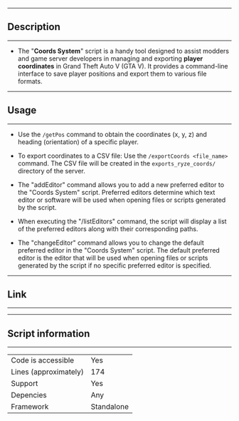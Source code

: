 
----
**Description**
--
___

- The "**Coords System**" script is a handy tool designed to assist modders and game server developers in managing and exporting **player coordinates** in Grand Theft Auto V (GTA V). It provides a command-line interface to save player positions and export them to various file formats.

----
**Usage**
--
___

- Use the `/getPos` command to obtain the coordinates (x, y, z) and heading (orientation) of a specific player.

-  To export coordinates to a CSV file: Use the `/exportCoords <file_name>` command. The CSV file will be created in the `exports_ryze_coords/` directory of the server.

- The "addEditor" command allows you to add a new preferred editor to the "Coords System" script. Preferred editors determine which text editor or software will be used when opening files or scripts generated by the script.

- When executing the "/listEditors" command, the script will display a list of the preferred editors along with their corresponding paths.

- The "changeEditor" command allows you to change the default preferred editor in the "Coords System" script. The default preferred editor is the editor that will be used when opening files or scripts generated by the script if no specific preferred editor is specified.


----
**Link**
--
___


----
**Script information**
--
___

|                                         |                                |
|-------------------------------------|----------------------------|
| Code is accessible       | Yes                  |
| Lines (approximately)  | 174  |
| Support                           | Yes                 |
| Depencies                           | Any                 |
Framework | Standalone
